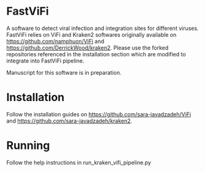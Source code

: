 # FastViFi
A software to detect viral infection and integration sites for different viruses. FastViFi relies on ViFi and Kraken2 softwares originally available on https://github.com/namphuon/ViFi and https://github.com/DerrickWood/kraken2. Please use the forked repositories referenced in the installation section which are modified to integrate into FastViFi pipeline.

Manuscript for this software is in preparation.

# Installation
Follow the installation guides on https://github.com/sara-javadzadeh/ViFi and https://github.com/sara-javadzadeh/kraken2.

# Running
Follow the help instructions in run_kraken_vifi_pipeline.py
